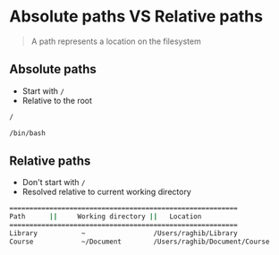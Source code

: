 # Absolute paths VS Relative paths
> A path represents a location on the filesystem

## Absolute paths
*   Start with `/`
*   Relative to the root

```bash
/

/bin/bash
```

## Relative paths
*   Don't start with `/`
*   Resolved relative to current working directory

```bash
=========================================================
Path      ||     Working directory ||   Location
=========================================================
Library           ~                 /Users/raghib/Library
Course            ~/Document        /Users/raghib/Document/Course
```

